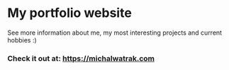 # My portfolio website

   See more information about me, my most interesting projects and current hobbies :)
### Check it out at: https://michalwatrak.com
